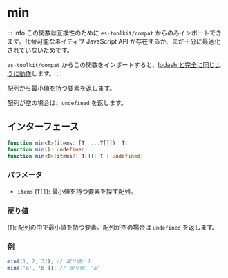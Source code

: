 # min

::: info
この関数は互換性のために `es-toolkit/compat` からのみインポートできます。代替可能なネイティブ JavaScript API が存在するか、まだ十分に最適化されていないためです。

`es-toolkit/compat` からこの関数をインポートすると、[lodash と完全に同じように動作](../../../compatibility.md)します。
:::

配列から最小値を持つ要素を返します。

配列が空の場合は、`undefined` を返します。

## インターフェース

```typescript
function min<T>(items: [T, ...T[]]): T;
function min(): undefined;
function min<T>(items?: T[]): T | undefined;
```

### パラメータ

- `items` (`T[]`): 最小値を持つ要素を探す配列。

### 戻り値

(`T`): 配列の中で最小値を持つ要素。配列が空の場合は `undefined` を返します。

### 例

```typescript
min([1, 2, 3]); // 戻り値: 1
min(['a', 'b']); // 戻り値: 'a'
```
